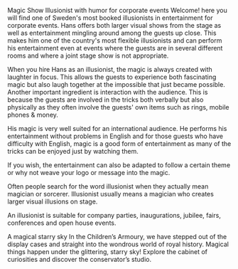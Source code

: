 Magic Show
Illusionist with humor for corporate events
Welcome! here you will find one of Sweden's most booked illusionists in entertainment for corporate events. Hans offers both larger visual shows from the stage as well as entertainment mingling around among the guests up close. This makes him one of the country's most flexible illusionists and can perform his entertainment even at events where the guests are in several different rooms and where a joint stage show is not appropriate.

When you hire Hans as an illusionist, the magic is always created with laughter in focus. This allows the guests to experience both fascinating magic but also laugh together at the impossible that just became possible. Another important ingredient is interaction with the audience. This is because the guests are involved in the tricks both verbally but also physically as they often involve the guests' own items such as rings, mobile phones & money.

His magic is very well suited for an international audience. He performs his entertainment without problems in English and for those guests who have difficulty with English, magic is a good form of entertainment as many of the tricks can be enjoyed just by watching them.

If you wish, the entertainment can also be adapted to follow a certain theme or why not weave your logo or message into the magic.

Often people search for the word illusionist when they actually mean magician or sorcerer. Illusionist usually means a magician who creates larger visual illusions on stage.

An illusionist is suitable for company parties, inaugurations, jubilee, fairs, conferences and open house events.

A magical starry sky
In the Children’s Armoury, we have stepped out of the display cases and straight into the wondrous world of royal history. Magical things happen under the glittering, starry sky! Explore the cabinet of curiosities and discover the conservator’s studio.




